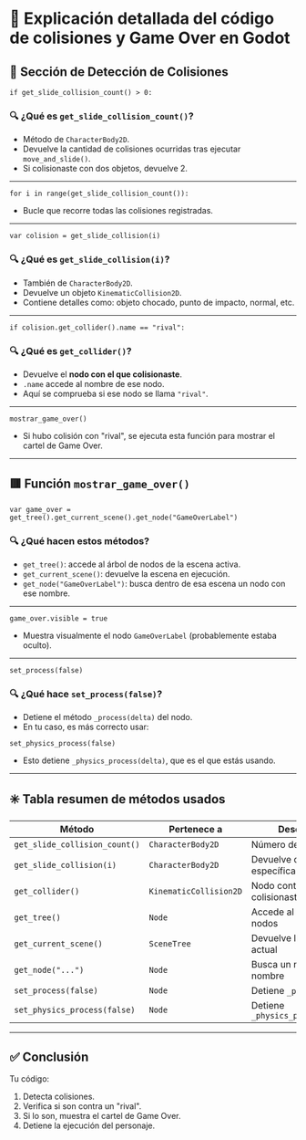 # 🧠 Explicación detallada del código de colisiones y Game Over en Godot

## 🚗 Sección de Detección de Colisiones

```gdscript
if get_slide_collision_count() > 0:
```

### 🔍 ¿Qué es `get_slide_collision_count()`?
- Método de `CharacterBody2D`.
- Devuelve la cantidad de colisiones ocurridas tras ejecutar `move_and_slide()`.
- Si colisionaste con dos objetos, devuelve 2.

---

```gdscript
for i in range(get_slide_collision_count()):
```

- Bucle que recorre todas las colisiones registradas.

---

```gdscript
var colision = get_slide_collision(i)
```

### 🔍 ¿Qué es `get_slide_collision(i)`?
- También de `CharacterBody2D`.
- Devuelve un objeto `KinematicCollision2D`.
- Contiene detalles como: objeto chocado, punto de impacto, normal, etc.

---

```gdscript
if colision.get_collider().name == "rival":
```

### 🔍 ¿Qué es `get_collider()`?
- Devuelve el **nodo con el que colisionaste**.
- `.name` accede al nombre de ese nodo.
- Aquí se comprueba si ese nodo se llama `"rival"`.

---

```gdscript
mostrar_game_over()
```

- Si hubo colisión con "rival", se ejecuta esta función para mostrar el cartel de Game Over.

---

## 🟥 Función `mostrar_game_over()`

```gdscript
var game_over = get_tree().get_current_scene().get_node("GameOverLabel")
```

### 🔍 ¿Qué hacen estos métodos?
- `get_tree()`: accede al árbol de nodos de la escena activa.
- `get_current_scene()`: devuelve la escena en ejecución.
- `get_node("GameOverLabel")`: busca dentro de esa escena un nodo con ese nombre.

---

```gdscript
game_over.visible = true
```

- Muestra visualmente el nodo `GameOverLabel` (probablemente estaba oculto).

---

```gdscript
set_process(false)
```

### 🔍 ¿Qué hace `set_process(false)`?
- Detiene el método `_process(delta)` del nodo.
- En tu caso, es más correcto usar:

```gdscript
set_physics_process(false)
```

- Esto detiene `_physics_process(delta)`, que es el que estás usando.

---

## ✳️ Tabla resumen de métodos usados

| Método                         | Pertenece a             | Descripción                                      |
|-------------------------------|--------------------------|--------------------------------------------------|
| `get_slide_collision_count()` | `CharacterBody2D`        | Número de colisiones                            |
| `get_slide_collision(i)`      | `CharacterBody2D`        | Devuelve colisión específica                    |
| `get_collider()`              | `KinematicCollision2D`   | Nodo contra el que colisionaste                |
| `get_tree()`                  | `Node`                   | Accede al árbol de nodos                        |
| `get_current_scene()`         | `SceneTree`              | Devuelve la escena actual                       |
| `get_node("...")`             | `Node`                   | Busca un nodo por nombre                        |
| `set_process(false)`          | `Node`                   | Detiene `_process(delta)`                       |
| `set_physics_process(false)`  | `Node`                   | Detiene `_physics_process(delta)`              |

---

## ✅ Conclusión

Tu código:
1. Detecta colisiones.
2. Verifica si son contra un "rival".
3. Si lo son, muestra el cartel de Game Over.
4. Detiene la ejecución del personaje.

